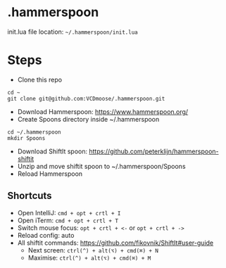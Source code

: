 # .hammerspoon
init.lua file location:
`~/.hammerspoon/init.lua`

# Steps
- Clone this repo
```
cd ~
git clone git@github.com:VCDmoose/.hammerspoon.git
```

- Download Hammerspoon: https://www.hammerspoon.org/
- Create Spoons directory inside ~/.hammerspoon
``` 
cd ~/.hammerspoon
mkdir Spoons
```
- Download ShiftIt spoon: https://github.com/peterklijn/hammerspoon-shiftit
- Unzip and move shiftit spoon to ~/.hammerspoon/Spoons
- Reload Hammerspoon


## Shortcuts

- Open IntelliJ: `cmd + opt + crtl + I`
- Open iTerm: `cmd + opt + crtl + T`
- Switch mouse focus: `opt + crtl + <-` or  `opt + crtl + ->`
- Reload config: auto
- All shiftit commands: https://github.com/fikovnik/ShiftIt#user-guide
  - Next screen: ```ctrl(^) + alt(⌥) + cmd(⌘) + N``` 
  - Maximise: ```ctrl(^) + alt(⌥) + cmd(⌘) + M```
